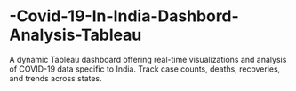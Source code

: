 # -Covid-19-In-India-Dashbord-Analysis-Tableau
A dynamic Tableau dashboard offering real-time visualizations and analysis of COVID-19 data specific to India. Track case counts, deaths, recoveries, and trends across states.
